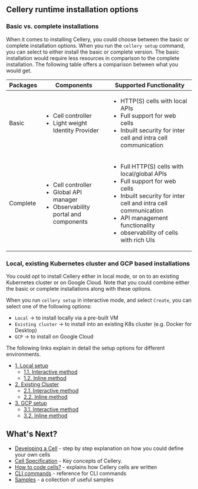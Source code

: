 ## Cellery runtime installation options

### Basic vs. complete installations
When it comes to installing Cellery, you could choose between the basic or complete installation options. When you run the `cellery setup` command, 
you can select to either install the basic or complete version.
The basic installation would require less resources in comparison to the complete installation.
The following table offers a comparison between what you would get.

| Packages | Components | Supported Functionality | 
|----------|------------|-------------------------|
| Basic | <ul><li>Cell controller</li><li>Light weight Identity Provider</li></ul>|<ul><li>HTTP(S) cells with local APIs</li><li>Full support for web cells</li><li>Inbuilt security for inter cell and intra cell communication</li></ul> |
| Complete | <ul><li>Cell controller</li><li>Global API manager</li><li>Observability portal and components</li></ul>| <ul><li>Full HTTP(S) cells with local/global APIs</li><li>Full support for web cells</li><li>Inbuilt security for inter cell and intra cell communication</li><li>API management functionality</li><li>observability of cells with rich UIs</li></ul> |

### Local, existing Kubernetes cluster and GCP based installations

You could opt to install Cellery either in local mode, or on to an existing Kubernetes cluster or on Google Cloud.
Note that you could combine either the basic or complete installations along with these options.

When you run `cellery setup` in interactive mode, and select `Create`, you can select one of the following options:

* `Local` -> to install locally via a pre-built VM 
* `Existing cluster` -> to install into an existing K8s cluster (e.g. Docker for Desktop)
* `GCP` -> to install on Google Cloud

The following links explain in detail the setup options for different environments.

* [1. Local setup](setup/local-setup.md)
    * [1.1. Interactive method](setup/local-setup.md#interactive-method)
    * [1.2. Inline method](setup/local-setup.md#inline-method)
* [2. Existing Cluster](setup/existing-cluster.md)
    * [2.1. Interactive method](setup/existing-cluster.md#interactive-method)
    * [2.2. Inline method](setup/existing-cluster.md#inline-method)
* [3. GCP setup](setup/gcp-setup.md) 
    * [3.1. Interactive method](setup/gcp-setup.md#interactive-method)
    * [3.2. Inline method](setup/gcp-setup.md#inline-method)

## What's Next?
- [Developing a Cell](writing-a-cell.md) - step by step explanation on how you could define your own cells
- [Cell Specification](https://github.com/wso2-cellery/spec/blob/master/README.md) - Key concepts of Cellery.
- [How to code cells?](cellery-syntax.md) - explains how Cellery cells are written
- [CLI commands](cli-reference.md) - reference for CLI commands
- [Samples](https://github.com/wso2-cellery/samples/tree/master) - a collection of useful samples